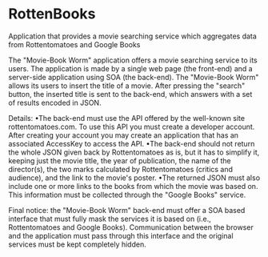 RottenBooks
====================

Application that provides a movie searching service which aggregates data from Rottentomatoes and Google Books 


The "Movie-Book Worm" application offers a movie searching service to its users. The application is made by a single web page (the front-end) and a server-side application using SOA (the back-end). The "Movie-Book Worm" allows its users to insert the title of a movie. After pressing the "search" button, the inserted title is sent to the back-end, which answers with a set of results encoded in JSON.

Details: 
•The back-end must use the API offered by the well-known site rottentomatoes.com. To use this API you must create a developer account. After creating your account you may create an application that has an associated AccessKey to access the API.
•The back-end should not return the whole JSON given back by Rottentomatoes as is, but it has to simplify it, keeping just the movie title, the year of publication, the name of the director(s), the two marks calculated by Rottentomatoes (critics and audience), and the link to the movie's poster.
•The returned JSON must also include one or more links to the books from which the movie was based on. This information must be collected through the "Google Books" service.

Final notice: the "Movie-Book Worm" back-end must offer a SOA based interface that must fully mask the services it is based on (i.e., Rottentomatoes and Google Books). Communication between the browser and the application must pass through this interface and the original services must be kept completely hidden.
